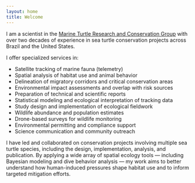 ```yaml
---
layout: home
title: Welcome
---
```


I am a scientist in the [Marine Turtle Research and Conservation Group](https://marineturtleresearch.com) with over two decades of experience in sea turtle conservation projects across Brazil and the United States.

I offer specialized services in:

- Satellite tracking of marine fauna (telemetry)
- Spatial analysis of habitat use and animal behavior
- Delineation of migratory corridors and critical conservation areas
- Environmental impact assessments and overlap with risk sources
- Preparation of technical and scientific reports
- Statistical modeling and ecological interpretation of tracking data
- Study design and implementation of ecological fieldwork
- Wildlife abundance and population estimates
- Drone-based surveys for wildlife monitoring
- Environmental permitting and compliance support
- Science communication and community outreach

  
I have led and collaborated on conservation projects involving multiple sea turtle species, including the design, implementation, analysis, and publication. By applying a wide array of spatial ecology tools — including Bayesian modeling and dive behavior analysis — my work aims to better understand how human-induced pressures shape habitat use and to inform targeted mitigation efforts.
